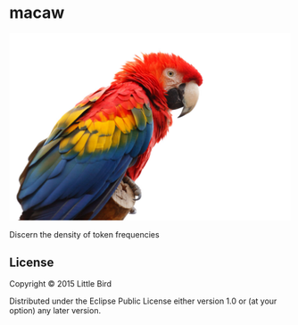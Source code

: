# macaw

![MACAW](https://github.com/littlebird/macaw/blob/master/resources/img/macaw.jpg)

Discern the density of token frequencies

## License

Copyright © 2015 Little Bird

Distributed under the Eclipse Public License either version 1.0 or (at
your option) any later version.

